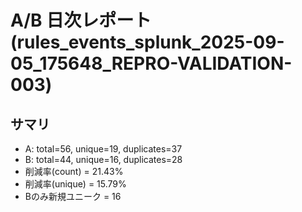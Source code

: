 # A/B 日次レポート (rules_events_splunk_2025-09-05_175648_REPRO-VALIDATION-003)

## サマリ
- A: total=56, unique=19, duplicates=37
- B: total=44, unique=16, duplicates=28
- 削減率(count) = 21.43%
- 削減率(unique) = 15.79%
- Bのみ新規ユニーク = 16